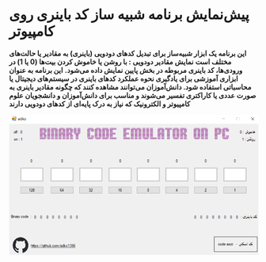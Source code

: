 #  پیش‌نمایش برنامه شبیه ساز کد باینری روی کامپیوتر
**این برنامه یک ابزار شبیه‌ساز برای تبدیل کدهای دودویی (باینری) به مقادیر یا حالت‌های مختلف است**
**نمایش مقادیر دودویی : با روشن یا خاموش کردن بیت‌ها (0 یا 1) در ورودی‌ها، کد باینری مربوطه در بخش پایین نمایش داده می‌شود.**
**این برنامه به عنوان ابزاری آموزشی برای یادگیری نحوه عملکرد کدهای باینری در سیستم‌های دیجیتال یا محاسباتی استفاده شود. دانش‌آموزان می‌توانند مشاهده کنند که چگونه مقادیر باینری به صورت عددی یا کاراکتری تفسیر می‌شوند و مناسب برای دانش‌آموزان و دانشجویان علوم کامپیوتر و الکترونیک که نیاز به درک پایه‌ای از کدهای دودویی دارند**

![اسکرین‌شات](https://raw.githubusercontent.com/adko1396/Binary-code-emulator-on-PC/refs/heads/main/Preview.png)

